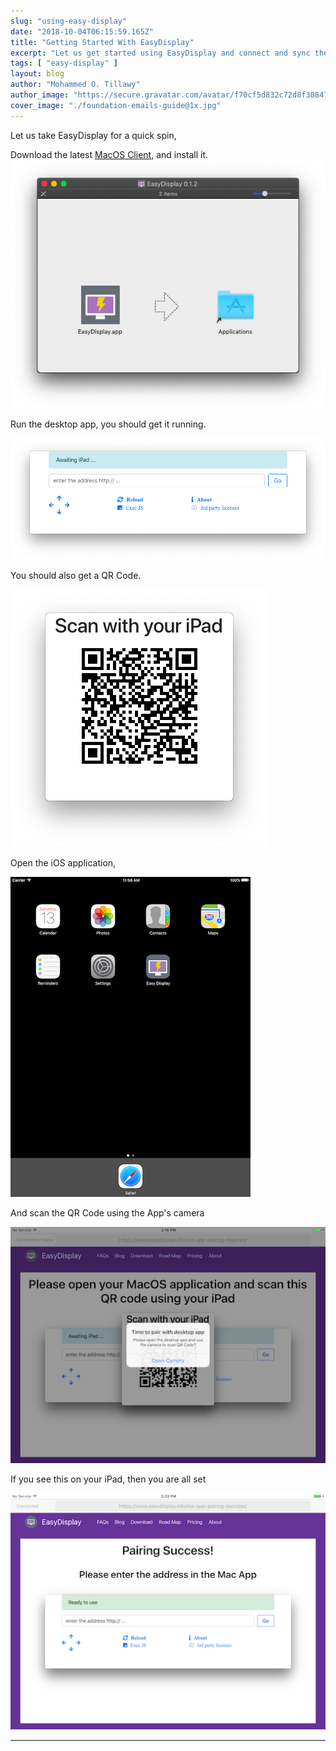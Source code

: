 ```yaml
---
slug: "using-easy-display"
date: "2018-10-04T06:15:59.165Z"
title: "Getting Started With EasyDisplay"
excerpt: "Let us get started using EasyDisplay and connect and sync the Mac and iPad client"
tags: [ "easy-display" ]
layout: blog
author: "Mohammed O. Tillawy"
author_image: "https://secure.gravatar.com/avatar/f70cf5d832c72d8f308471ae656b57dc"
cover_image: "./foundation-emails-guide@1x.jpg"
---
```



Let us take EasyDisplay for a quick spin,

Download the latest [MacOS Client](/download), and install it.
![easy-display-download](download.png)

Run the desktop app, you should get it running.

![easy-display-mac-app-awaiting](mac-app-awaiting.png)

You should also get a QR Code.

![easy-display-mac-qr-code](qr.png)

Open the iOS application,

![ipad-springboard](ipad-springboard.png)

And scan the QR Code using the App's camera

![ipad-springboard](scan-qr-code.png)

If you see this on your iPad, then you are all set

![ipad-pairing-success](pairing-success.png)

---
